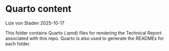 # Quarto content
Lize von Staden
2025-10-17

This folder contains Quarto (.qmd) files for rendering the Technical
Report associated with this repo. Quarto is also used to generate the
READMEs for each folder.
